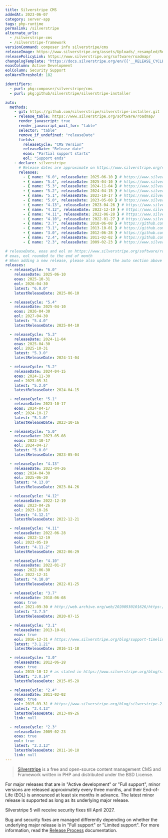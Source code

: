 ```yaml
---
title: Silverstripe CMS
addedAt: 2023-06-07
category: server-app
tags: php-runtime
permalink: /silverstripe
alternate_urls:
  - /silverstripe-cms
  - /silverstripe-framework
versionCommand: composer info silverstripe/cms
releaseImage: https://www.silverstripe.org/assets/Uploads/_resampled/ResizedImageWzYwMCw0ODdd/CMS-5.1-Support-Timeline-with-provisional-release-date.png
releasePolicyLink: https://www.silverstripe.org/software/roadmap/
changelogTemplate: "https://docs.silverstripe.org/en/{{'__RELEASE_CYCLE__'|split:'.'|first}}/changelogs/__RELEASE_CYCLE__.0/"
eoasColumn: Active Development
eolColumn: Security Support
eolWarnThreshold: 182

identifiers:
  - purl: pkg:composer/silverstripe/cms
  - purl: pkg:github/silverstripe/silverstripe-installer

auto:
  methods:
    - git: https://github.com/silverstripe/silverstripe-installer.git
    - release_table: https://www.silverstripe.org/software/roadmap/
      render_javascript: true
      render_javascript_wait_for: "table"
      selector: "table"
      remove_if_undefined: "releaseDate"
      fields:
        releaseCycle: "CMS Version"
        releaseDate: "Release date"
        eoas: "Partial support starts"
        eol: "Support ends"
    - declare: silverstripe
      # Release dates are approximate on https://www.silverstripe.org/software/roadmap/.
      releases:
        - { name: "6.0", releaseDate: 2025-06-10 } # https://www.silverstripe.org/blog/silverstripe-cms-6-0/
        - { name: "5.4", releaseDate: 2025-04-10 } # https://www.silverstripe.org/blog/announcing-silverstripe-cms-5-4/
        - { name: "5.3", releaseDate: 2024-11-04 } # https://www.silverstripe.org/blog/announcing-silverstripe-cms-5-3/
        - { name: "5.2", releaseDate: 2024-04-15 } # https://www.silverstripe.org/blog/cms-5-2/
        - { name: "5.1", releaseDate: 2023-10-17 } # https://www.silverstripe.org/blog/announcing-silverstripe-cms-5-1/
        - { name: "5.0", releaseDate: 2023-05-08 } # https://www.silverstripe.org/blog/announcing-silverstripe-cms-5/
        - { name: "4.13", releaseDate: 2023-04-26 } # https://www.silverstripe.org/blog/cms-4-13/
        - { name: "4.12", releaseDate: 2022-12-19 } # https://www.silverstripe.org/blog/announcing-silverstripe-cms-4-12-with-improved-gridfield-ux/
        - { name: "4.11", releaseDate: 2022-06-28 } # https://www.silverstripe.org/blog/cms-4-11/
        - { name: "4.10", releaseDate: 2022-01-27 } # https://www.silverstripe.org/blog/cms-4-10-is-here-with-official-support-for-php-8-0/
        - { name: "3.7", releaseDate: 2018-06-08 } # https://github.com/silverstripe/silverstripe-framework/releases/tag/3.7.0
        - { name: "3.1", releaseDate: 2013-10-01 } # https://github.com/silverstripe/silverstripe-framework/releases/tag/3.1.0
        - { name: "3.0", releaseDate: 2012-06-28 } # https://github.com/silverstripe/silverstripe-framework/releases/tag/3.0.0
        - { name: "2.4", releaseDate: 2011-02-02 } # https://github.com/silverstripe/silverstripe-framework/releases/tag/2.4.0
        - { name: "2.3", releaseDate: 2009-02-23 } # https://www.silverstripe.org/blog/silverstripe-2-3-0-released-1000s-of-improvements/

# releaseDate, eoas and eol on https://www.silverstripe.org/software/roadmap/
# eoas, eol rounded to the end of month
# When adding a new release, please also update the auto section above with the exact release date.
releases:
  - releaseCycle: "6.0"
    releaseDate: 2025-06-10
    eoas: 2025-10-31
    eol: 2026-04-30
    latest: "6.0.0"
    latestReleaseDate: 2025-06-10

  - releaseCycle: "5.4"
    releaseDate: 2025-04-10
    eoas: 2026-04-30
    eol: 2027-04-30
    latest: "5.4.0"
    latestReleaseDate: 2025-04-10

  - releaseCycle: "5.3"
    releaseDate: 2024-11-04
    eoas: 2025-04-30
    eol: 2025-10-31
    latest: "5.3.0"
    latestReleaseDate: 2024-11-04

  - releaseCycle: "5.2"
    releaseDate: 2024-04-15
    eoas: 2024-11-30
    eol: 2025-05-31
    latest: "5.2.0"
    latestReleaseDate: 2024-04-15

  - releaseCycle: "5.1"
    releaseDate: 2023-10-17
    eoas: 2024-04-17
    eol: 2024-10-17
    latest: "5.1.0"
    latestReleaseDate: 2023-10-16

  - releaseCycle: "5.0"
    releaseDate: 2023-05-08
    eoas: 2023-10-17
    eol: 2024-04-17
    latest: "5.0.0"
    latestReleaseDate: 2023-05-04

  - releaseCycle: "4.13"
    releaseDate: 2023-04-26
    eoas: 2024-04-30
    eol: 2025-06-30
    latest: "4.13.0"
    latestReleaseDate: 2023-04-26

  - releaseCycle: "4.12"
    releaseDate: 2022-12-19
    eoas: 2023-04-26
    eol: 2023-10-26
    latest: "4.12.1"
    latestReleaseDate: 2022-12-21

  - releaseCycle: "4.11"
    releaseDate: 2022-06-28
    eoas: 2022-12-19
    eol: 2023-05-19
    latest: "4.11.2"
    latestReleaseDate: 2022-06-29

  - releaseCycle: "4.10"
    releaseDate: 2022-01-27
    eoas: 2022-06-30
    eol: 2022-12-31
    latest: "4.10.0"
    latestReleaseDate: 2022-01-25

  - releaseCycle: "3.7"
    releaseDate: 2018-06-08
    eoas: true
    eol: 2021-09-30 # http://web.archive.org/web/20200930101626/https://www.silverstripe.org/software/roadmap/
    latest: "3.7.5"
    latestReleaseDate: 2020-07-15

  - releaseCycle: "3.1"
    releaseDate: 2013-10-01
    eoas: true
    eol: 2016-12-31 # https://www.silverstripe.org/blog/support-timeline-update-where-are-we-heading/
    latest: "3.1.21"
    latestReleaseDate: 2016-11-18

  - releaseCycle: "3.0"
    releaseDate: 2012-06-28
    eoas: true
    eol: 2015-10-12 # as stated in https://www.silverstripe.org/blog/silverstripe-2-4-end-of-life-announcement/, the release policy was at the time that support lasts for 2 minor versions
    latest: "3.0.14"
    latestReleaseDate: 2015-05-28

  - releaseCycle: "2.4"
    releaseDate: 2011-02-02
    eoas: true
    eol: 2015-03-31 # https://www.silverstripe.org/blog/silverstripe-2-4-end-of-life-announcement/
    latest: "2.4.13"
    latestReleaseDate: 2013-09-26
    link: null

  - releaseCycle: "2.3"
    releaseDate: 2009-02-23
    eoas: true
    eol: true
    latest: "2.3.13"
    latestReleaseDate: 2011-10-18
    link: null
---
```


> [Silverstripe](https://www.silverstripe.org/) is a free and open-source content management CMS
> and Framework written in PHP and distributed under the BSD License.

For major releases that are in "Active development" or "Full support", minor versions are released
approximately every three months, and their End-of-Life (EOL) is announced at least six months in
advance. The latest minor release is supported as long as its underlying major release.

Silverstripe 5 will receive security fixes till April 2027.

Bug and security fixes are managed differently depending on whether the underlying major release is
in "Full support" or "Limited support". For more information, read the
[Release Process](https://docs.silverstripe.org/en/5/contributing/release_process/) documentation.
